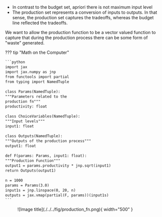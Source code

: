 - In contrast to the budget set, apriori there is not maximum input level 
- The production set represents a conversion of inputs to outputs. In that sense, the production set captures the tradeoffs, whereas the budget line reflected the tradeoffs. 

We want to allow the production function to be a vector valued function to capture that during the production process there can be some form of "waste" generated.

??? tip "Math on the Computer"

    ```python 
    import jax
    import jax.numpy as jnp 
    from functools import partial 
    from typing import NamedTuple 

    class Params(NamedTuple):
    """Parameters related to the
    production fn"""
    productivity: float 

    class ChoiceVariables(NamedTuple):
    """Input levels"""
    input1: float 

    class Outputs(NamedTuple):
    """Outputs of the production process"""
    output1: float

    def F(params: Params, input1: float): 
    """Production Function"""
    output1 = params.productivity * jnp.sqrt(input1)
    return Outputs(output1)

    n = 1000
    params = Params(3.0)                                               
    input1s = jnp.linspace(0, 20, n)             
    outputs = jax.vmap(partial(F, params))(input1s)     
    ```

<figure markdown>
  ![Image title](./../../fig/production_fn.png){ width="500" }
</figure>

